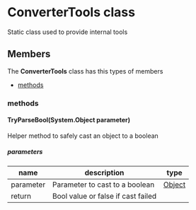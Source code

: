 
# ConverterTools class

Static class used to provide internal tools

## Members

The **ConverterTools** class has this types of members

* [methods](#methods)

### methods

#### TryParseBool(System.Object parameter)

Helper method to safely cast an object to a boolean

##### parameters



| name | description | type || --- | --- | --- || parameter | Parameter to cast to a boolean | [Object](https://msdn.microsoft.com/library/windows/apps/System.Object) || return |Bool value or false if cast failed |